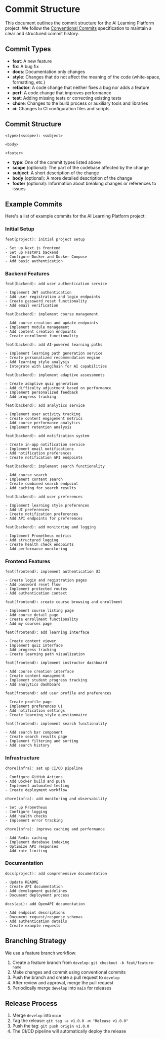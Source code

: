 # Commit Structure

This document outlines the commit structure for the AI Learning Platform project. We follow the [Conventional Commits](https://www.conventionalcommits.org/) specification to maintain a clear and structured commit history.

## Commit Types

- **feat**: A new feature
- **fix**: A bug fix
- **docs**: Documentation only changes
- **style**: Changes that do not affect the meaning of the code (white-space, formatting, etc.)
- **refactor**: A code change that neither fixes a bug nor adds a feature
- **perf**: A code change that improves performance
- **test**: Adding missing tests or correcting existing tests
- **chore**: Changes to the build process or auxiliary tools and libraries
- **ci**: Changes to CI configuration files and scripts

## Commit Structure

```
<type>(<scope>): <subject>

<body>

<footer>
```

- **type**: One of the commit types listed above
- **scope** (optional): The part of the codebase affected by the change
- **subject**: A short description of the change
- **body** (optional): A more detailed description of the change
- **footer** (optional): Information about breaking changes or references to issues

## Example Commits

Here's a list of example commits for the AI Learning Platform project:

### Initial Setup

```
feat(project): initial project setup

- Set up Next.js frontend
- Set up FastAPI backend
- Configure Docker and Docker Compose
- Add basic authentication
```

### Backend Features

```
feat(backend): add user authentication service

- Implement JWT authentication
- Add user registration and login endpoints
- Create password reset functionality
- Add email verification
```

```
feat(backend): implement course management

- Add course creation and update endpoints
- Implement module management
- Add content creation endpoints
- Create enrollment functionality
```

```
feat(backend): add AI-powered learning paths

- Implement learning path generation service
- Create personalized recommendation engine
- Add learning style analysis
- Integrate with LangChain for AI capabilities
```

```
feat(backend): implement adaptive assessments

- Create adaptive quiz generation
- Add difficulty adjustment based on performance
- Implement personalized feedback
- Add progress tracking
```

```
feat(backend): add analytics service

- Implement user activity tracking
- Create content engagement metrics
- Add course performance analytics
- Implement retention analysis
```

```
feat(backend): add notification system

- Create in-app notification service
- Implement email notifications
- Add notification preferences
- Create notification API endpoints
```

```
feat(backend): implement search functionality

- Add course search
- Implement content search
- Create combined search endpoint
- Add caching for search results
```

```
feat(backend): add user preferences

- Implement learning style preferences
- Add UI preferences
- Create notification preferences
- Add API endpoints for preferences
```

```
feat(backend): add monitoring and logging

- Implement Prometheus metrics
- Add structured logging
- Create health check endpoints
- Add performance monitoring
```

### Frontend Features

```
feat(frontend): implement authentication UI

- Create login and registration pages
- Add password reset flow
- Implement protected routes
- Add authentication context
```

```
feat(frontend): create course browsing and enrollment

- Implement course listing page
- Add course detail page
- Create enrollment functionality
- Add my courses page
```

```
feat(frontend): add learning interface

- Create content viewer
- Implement quiz interface
- Add progress tracking
- Create learning path visualization
```

```
feat(frontend): implement instructor dashboard

- Add course creation interface
- Create content management
- Implement student progress tracking
- Add analytics dashboard
```

```
feat(frontend): add user profile and preferences

- Create profile page
- Implement preferences UI
- Add notification settings
- Create learning style questionnaire
```

```
feat(frontend): implement search functionality

- Add search bar component
- Create search results page
- Implement filtering and sorting
- Add search history
```

### Infrastructure

```
chore(infra): set up CI/CD pipeline

- Configure GitHub Actions
- Add Docker build and push
- Implement automated testing
- Create deployment workflow
```

```
chore(infra): add monitoring and observability

- Set up Prometheus
- Configure logging
- Add health checks
- Implement error tracking
```

```
chore(infra): improve caching and performance

- Add Redis caching
- Implement database indexing
- Optimize API responses
- Add rate limiting
```

### Documentation

```
docs(project): add comprehensive documentation

- Update README
- Create API documentation
- Add development guidelines
- Document deployment process
```

```
docs(api): add OpenAPI documentation

- Add endpoint descriptions
- Document request/response schemas
- Add authentication details
- Create example requests
```

## Branching Strategy

We use a feature branch workflow:

1. Create a feature branch from `develop`: `git checkout -b feat/feature-name`
2. Make changes and commit using conventional commits
3. Push the branch and create a pull request to `develop`
4. After review and approval, merge the pull request
5. Periodically merge `develop` into `main` for releases

## Release Process

1. Merge `develop` into `main`
2. Tag the release: `git tag -a v1.0.0 -m "Release v1.0.0"`
3. Push the tag: `git push origin v1.0.0`
4. The CI/CD pipeline will automatically deploy the release
